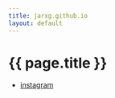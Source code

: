 ```yaml
---
title: jarxg.github.io
layout: default
---
```


# {{ page.title }}

- [instagram](https://www.instagram.com/jarxg/)
